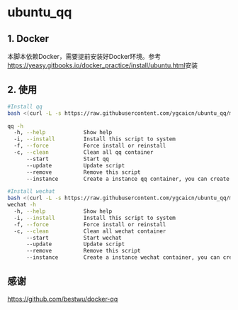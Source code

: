 # ubuntu_qq

## 1. Docker

本脚本依赖Docker，需要提前安装好Docker环境。参考<https://yeasy.gitbooks.io/docker_practice/install/ubuntu.html>安装




## 2. 使用

```sh
#Install qq
bash <(curl -L -s https://raw.githubusercontent.com/ygcaicn/ubuntu_qq/master/qq.sh)

qq -h
  -h, --help            Show help
  -i, --install         Install this script to system
  -f, --force           Force install or reinstall
  -c, --clean           Clean all qq container
      --start           Start qq
      --update          Update script
      --remove          Remove this script
      --instance        Create a instance qq container, you can create more than one using this option

#Install wechat
bash <(curl -L -s https://raw.githubusercontent.com/ygcaicn/ubuntu_qq/master/wechat.sh)
wechat -h
  -h, --help            Show help
  -i, --install         Install this script to system
  -f, --force           Force install or reinstall
  -c, --clean           Clean all wechat container
      --start           Start wechat
      --update          Update script
      --remove          Remove this script
      --instance        Create a instance wechat container, you can create more than one using this option
```

## 感谢

<https://github.com/bestwu/docker-qq>